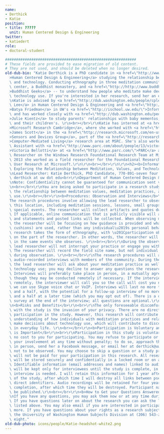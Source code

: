 ```yaml
---
name:
- Derthick
- Katie
position:
- title: ?????
  unit: Human Centered Design & Engineering
twitter:
- katiedert
role:
- doctoral-student

############################################################
# These fields are provided to ease migration of old content.
# They are not used, and should be deleted when no longer desired.
old-dub-bio: "Katie Derthick is a PhD candidate in <a href=\"http://www.hcde.washington.edu/\"\
  >Human Centered Design & Engineering</a> studying the relationship between meditation\
  \ and technology. Conducting ethnography in three meditation communities -- a meditation\
  \ center, a Buddhist monastery, and <a href=\"http://http://www.buddhistgeeks.com/\"\
  >Buddhist Geeks</a> -- to understand how people who meditate make decision about\
  \ technology use. If you're interested in her research, send her an email!\r\n<br></br>\r\
  \nKatie is advised by <a href=\"http://dub.washington.edu/people/cplee\">Charlotte\
  \ Lee</a> in Human Centered Design & Engineering and <a href=\"http://dub.washington.edu/people/batya-friedman\"\
  >Batya Friedman</a> in UW's <a href=\"http://ischool.uw.edu/\">Information School</a>\
  \ and has worked closely with <a href=\"http://dub.washington.edu/people/julie-kientz\"\
  >Julie Kientz</a> to study parents' relationships with baby mementos, their own\
  \ and their children's. \r\n<br></br>\r\nKatie has interned at <a href=\"http://research.microsoft.com/en-us/labs/cambridge/\"\
  >Microsoft Research Cambridge</a>, where she worked with <a href=\"http://research.microsoft.com/en-us/labs/cambridge/\"\
  >James Scott</a> in the <a href=\"http://research.microsoft.com/en-us/groups/sendev/\"\
  >Sensors and Devices Group</a>, part of the <a href=\"http://research.microsoft.com/en-us/groups/cml/default.aspx\"\
  >Computer-Mediated Living</a> research area at MSRC. She's also worked as a Research\
  \ Assistant with <a href=\"http://www.parc.com/about/people/13/victoria-bellotti.html\"\
  >Victoria Bellotti</a> at <a href=\"http://www.parc.com/\">PARC</a> and a User/Field\
  \ Researcher on the Windows Research Foundational Research Team at Microsoft. In\
  \ 2013 she worked as a field researcher for the Foundational Research team for Windows\
  \ User Research at Microsoft.\r\n\r\n<br></br>\r\n\r\n<h2><b>Information Statement:\
  \ Exploring the Relationship between Meditation, Values, and Technology</b><br></h2>\r\
  \nLead Researcher: Katie Derthick, PhD Candidate, 770-891-seven four eight three,\
  \ derthick at uw dot edu<br>\r\nDepartment of Human Centered Design & Engineering<br>\r\
  \nNote: Confidentiality cannot be guaranteed for communication sent via the web\r\
  \n<br></br>\r\nYou are being asked to participate in a research study that explores\
  \ the relationship between meditation values, meditation practices, and technology\
  \ use.\r\n<br></br>\r\n<b>Procedures: Observation and Interviews</b>\r\n<br>\r\n\
  The research procedures involve allowing the lead researcher to observe events at\
  \ this location, including meditation sessions, lessons, small groups, and other\
  \ special events. The researcher will collect artifacts and quotes during observation.\
  \ If applicable, online communication that is publicly visible will also be observed\
  \ and statements and posted links will be collected. When observing meditation sessions,\
  \ the researcher will be focusing on how guidance is provided and what objects (ex:\
  \ cushions) are used, rather than any individual\u2019s personal behavior. This\
  \ research takes the form of ethnography, with \u201Cparticipation observation\u201D\
  \ on the part of the researcher. In other words, the researcher will be participating\
  \ in the same events she observes. \r\n<br></br>\r\nDuring the observations the\
  \ lead researcher will not interrupt your practice or engage you with questions.\
  \ The researcher will record the field site name, but not individual identifiers\
  \ during observation. \r\n<br></br>\r\nThe research procedures will also involve\
  \ audio-recorded interviews with members of the community. During the interviews,\
  \ the lead researcher will ask about your meditation practice as well as general\
  \ technology use; you may decline to answer any questions the researcher may ask.\
  \ Interviews will preferably take place in person, in a mutually agreeable location,\
  \ though they may be conducted remotely if necessary. If the interview takes place\
  \ remotely, the interviewer will call you so the call will cost you nothing, or\
  \ we can use Skype voice chat or VoIP. Interviews will last no more than an hour\
  \ and a half, with the potential for a follow-up interview of no more than an hour\
  \ and a half at a later time (which you may opt out of). There is a demographics\
  \ survey at the end of the interview; all questions are optional.\r\n<br></br>\r\
  \n<b>Risks and Benefits</b>\r\n<br>\r\nThe only foreseeable discomfort associated\
  \ with the study is the invasion of your privacy. There are no direct benefits from\
  \ participation in the study. However, this research will contribute to a more sophisticated\
  \ understanding of how individuals with meditation practices and related values\
  \ make decisions about technology use, which will contribute to discourse on technology\
  \ in everyday life. \r\n<br></br>\r\n<b>Participation is Voluntary and Your Privacy\
  \ is Important</b>\r\n<br>\r\nParticipation in this study is voluntary. There is\
  \ no cost to you for participating. You may refuse to participate or discontinue\
  \ your involvement at any time without penalty; to do so, approach the lead researcher\
  \ in person, send her a Facebook message, or email her at derthick@uw.edu and request\
  \ not to be observed. You may choose to skip a question or a study procedure. You\
  \ will not be paid for your participation in this research. All research data collected\
  \ will be stored securely and confidentially in a locked room or on a secure server.\
  \ Identifiable information (email addresses and names) linked to audio recordings\
  \ will be kept only for interviewees until the study is complete, in case a follow-up\
  \ interview is needed. I will retain this information for 1 year after the conclusion\
  \ of the study, after which time I will destroy all links between pseudonyms and\
  \ direct identifiers. Audio recordings will be retained for four years after study\
  \ completion, after which time they will be destroyed. Participant names will not\
  \ be published.\r\n<br></br>\r\n<b>How to Get your Questions Answered</b>\r\n<br>\r\
  \nIf you have any questions, you may ask them now or at any time during the study.\
  \ If you have questions later on about the research you can ask the lead researcher\
  \ listed above. You may also email if you are interested in participating or learning\
  \ more. If you have questions about your rights as a research subject, you can call\
  \ the University of Washington Human Subjects Division at (206) 543-zero zero nine\
  \ eight."
old-dub-photo: icons/people/Katie-headshot-white2.png
---
```

